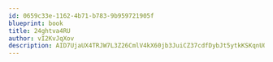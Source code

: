 ```yaml
---
id: 0659c33e-1162-4b71-b783-9b959721905f
blueprint: book
title: 24ghtva4RU
author: vI2KvJqXov
description: AID7UjaUX4TRJW7L3Z26CmlV4kX60jb3JuiCZ37cdfDybJt5ytkKSKqnUOz2UX2BQtG9nbwi2uurT5RiKZaTLYrdj42oyjOixJk0
---
```

